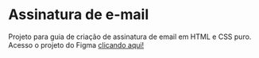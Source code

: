 # Assinatura de e-mail
Projeto para guia de criação de assinatura de email em HTML e CSS puro. Acesso o projeto do Figma [clicando aqui!](https://www.figma.com/file/FfQDjUab7lNI67FoQeoqIq/Assinatura-de-Email?type=design&node-id=0%3A1&mode=design&t=3PlUf0nGlLLF83a3-1)

